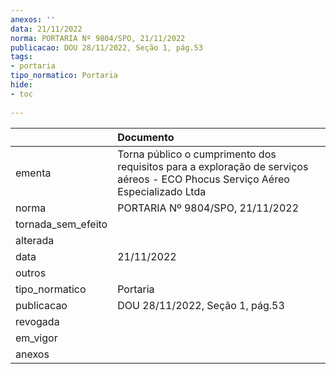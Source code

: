 ```yaml
---
anexos: ''
data: 21/11/2022
norma: PORTARIA Nº 9804/SPO, 21/11/2022
publicacao: DOU 28/11/2022, Seção 1, pág.53
tags:
- portaria
tipo_normatico: Portaria
hide: 
- toc 
 
---
```


|                    | Documento                                                                                                                     |
|:-------------------|:------------------------------------------------------------------------------------------------------------------------------|
| ementa             | Torna público o cumprimento dos requisitos para a exploração de serviços aéreos - ECO Phocus Serviço Aéreo Especializado Ltda |
| norma              | PORTARIA Nº 9804/SPO, 21/11/2022                                                                                              |
| tornada_sem_efeito |                                                                                                                               |
| alterada           |                                                                                                                               |
| data               | 21/11/2022                                                                                                                    |
| outros             |                                                                                                                               |
| tipo_normatico     | Portaria                                                                                                                      |
| publicacao         | DOU 28/11/2022, Seção 1, pág.53                                                                                               |
| revogada           |                                                                                                                               |
| em_vigor           |                                                                                                                               |
| anexos             |                                                                                                                               |